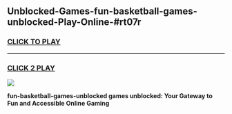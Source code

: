 
## Unblocked-Games-fun-basketball-games-unblocked-Play-Online-#rt07r
<h3>
<a href="https://premium.freeplayer.one?title=fun-basketball-games-unblocked&ref=27F">CLICK TO PLAY</a></h3>
<hr>

<h3>
<a href="https://premium.freeplayer.one?title=fun-basketball-games-unblocked&ref=27F">CLICK 2 PLAY</a>
  
</h3>

<a href="https://premium.freeplayer.one?title=fun-basketball-games-unblocked&ref=27F"><img src="https://clearcache.store/games.png"></a>


**fun-basketball-games-unblocked games unblocked: Your Gateway to Fun and Accessible Online Gaming**
